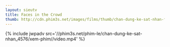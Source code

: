 ```yaml
---
layout: sieutv
title: Faces in the Crowd
thumb: http://cdn.phim3s.net/images/films/thumb/chan-dung-ke-sat-nhan-faces-in-the-crowd-2011.jpg
---
```

{% include jwpadv src='//phim3s.net/phim-le/chan-dung-ke-sat-nhan_4576/xem-phim//video.mp4' %}
